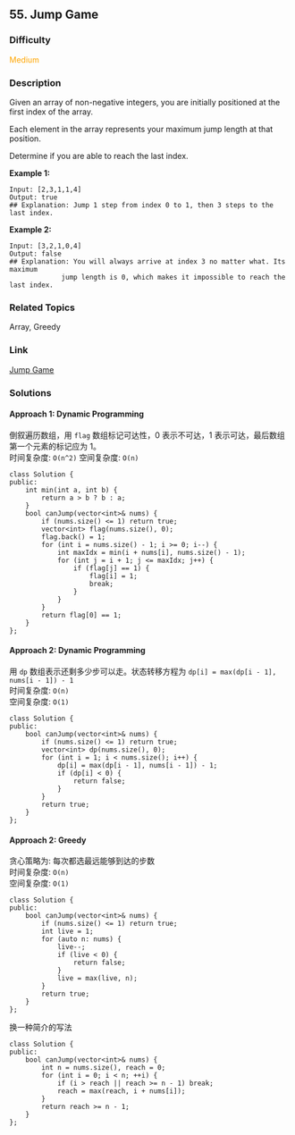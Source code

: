 ## 55. Jump Game
### Difficulty

 <font color=orange>Medium</font>

### Description

Given an array of non-negative integers, you are initially positioned at the
first index of the array.

Each element in the array represents your maximum jump length at that
position.

Determine if you are able to reach the last index.

**Example 1:**
        
    Input: [2,3,1,1,4]
    Output: true
    ## Explanation: Jump 1 step from index 0 to 1, then 3 steps to the last index.
    

**Example 2:**
        
    Input: [3,2,1,0,4]
    Output: false
    ## Explanation: You will always arrive at index 3 no matter what. Its maximum
                 jump length is 0, which makes it impossible to reach the last index.
    


### Related Topics

Array, Greedy


### Link
[Jump Game](https://leetcode.com/problems/jump-game)


### Solutions
#### Approach 1: Dynamic Programming
倒叙遍历数组，用 `flag` 数组标记可达性，0 表示不可达，1 表示可达，最后数组第一个元素的标记应为 1。  
时间复杂度: `O(n^2)`
空间复杂度: `O(n)`

```
class Solution {
public:
    int min(int a, int b) {
        return a > b ? b : a;
    }
    bool canJump(vector<int>& nums) {
        if (nums.size() <= 1) return true;
        vector<int> flag(nums.size(), 0);
        flag.back() = 1;
        for (int i = nums.size() - 1; i >= 0; i--) {
            int maxIdx = min(i + nums[i], nums.size() - 1);
            for (int j = i + 1; j <= maxIdx; j++) {
                if (flag[j] == 1) {
                    flag[i] = 1;
                    break;
                }
            }
        }
        return flag[0] == 1; 
    }
};
```

#### Approach 2: Dynamic Programming
用 `dp` 数组表示还剩多少步可以走。状态转移方程为 `dp[i] = max(dp[i - 1], nums[i - 1]) - 1`  
时间复杂度: `O(n)`  
空间复杂度: `O(1)`
```
class Solution {
public:
    bool canJump(vector<int>& nums) {
        if (nums.size() <= 1) return true;
        vector<int> dp(nums.size(), 0);
        for (int i = 1; i < nums.size(); i++) {
            dp[i] = max(dp[i - 1], nums[i - 1]) - 1;
            if (dp[i] < 0) {
                return false;
            }
        }
        return true;
    }
};
```
#### Approach 2: Greedy
贪心策略为: 每次都选最远能够到达的步数  
时间复杂度: `O(n)`  
空间复杂度: `O(1)`
```
class Solution {
public:
    bool canJump(vector<int>& nums) {
        if (nums.size() <= 1) return true;
        int live = 1;
        for (auto n: nums) {
            live--;
            if (live < 0) {
                return false;
            }
            live = max(live, n);
        }
        return true;
    }
};
```
换一种简介的写法
```
class Solution {
public:
    bool canJump(vector<int>& nums) {
        int n = nums.size(), reach = 0;
        for (int i = 0; i < n; ++i) {
            if (i > reach || reach >= n - 1) break;
            reach = max(reach, i + nums[i]);
        }
        return reach >= n - 1;
    }
};
```
